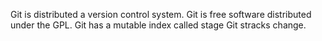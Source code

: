 Git is distributed a version control system.
Git is free software distributed under the GPL.
Git has a mutable index called stage
Git stracks change.
